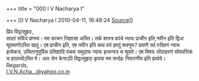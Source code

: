 +++
title = "000 I V Nacharya I"

+++
[[I V Nacharya I	2010-04-11, 16:48:24 [Source](https://groups.google.com/g/bvparishat/c/uUnB9cR_-WU)]]



प्रिय विद्वत्सुहृदः,  
सादरं सविधे प्रणम्य। मम काचन जिज्ञासा अस्ति। तर्क शास्त्र प्रपंचे न्यायः प्राचीन इति,नवीन इति द्विधा  
श्रूयमाणॊऽस्ति खलु। एष प्राचीन इति, एष नवीन इति कथं वयं ज्ञातुं शक्नुमः? प्रमाणै रर्थ परीक्षणं न्यायः  
इत्येकत्र, उचितानुपूर्विक प्रतिज्ञादि पंचक समुदायः न्यायः इत्यन्यत्र च श्रूयते। एष विषयः सॊदाहरणं सॊपपत्तिकं च ज्ञातव्यॊऽस्ति मे। अतः येन केनाऽपि विद्वत्सुहृदा कृपया मम सन्देहः निवारणीय इति प्रार्थये।  
Regards,  
[I.V.N.Acha...@yahoo.co.in]()


